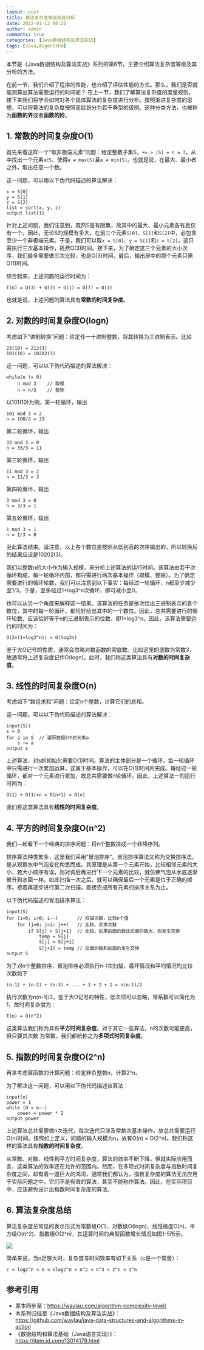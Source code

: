 ```yaml
---
layout: post
title: 算法复杂度等级及其分析
date: 2022-01-12 00:22
author: admin
comments: true
categories: [Java数据结构及算法实战]
tags: [Java,Algorithm]
---
```


本节是《Java数据结构及算法实战》系列的第6节，主要介绍算法复杂度等级及其分析的方法。

<!-- more -->

在前一节，我们介绍了程序的性能，也介绍了评估性能的方式。那么，我们是否就能测算出算法需要运行的时间呢？
在上一节，我们了解算法复杂度的度量规则，接下来我们将学会如何对各个具体算法的复杂度进行分析。按照渐进复杂度的思想，可以将算法的复杂度按照高低划分为若干典型的级别。这种分类方法，也被称为**函数的界**或者**函数的阶**。

## 1. 常数的时间复杂度O(1)


首先来看这样一个“取非极端元素”问题：给定整数子集S，`+∞ > |S| = n ≥ 3`，从中找出一个元素`a∈S`，使得`a ≠ max(S)`且`a ≠ min(S)`。也就是说，在最大、最小者之外，取出任意一个数。


这一问题，可以用以下伪代码描述的算法解决：

```
x = S[0]
y = S[1]
z = S[2]
list = sort(x, y, z)
output list[1]
```

针对上述问题，我们注意到，既然S是有限集，故其中的最大、最小元素各有且仅有一个。因此，无论S的规模有多大，在前三个元素`S[0]`、`S[1]`和`S[2]`中，必包含至少一个非极端元素。于是，我们可以取`x = S[0]`、`y = S[1]`和`z = S[2]`，这只需执行三次基本操作，耗费O(3)时间。接下来，为了确定这三个元素的大小次序，我们最多需要做三次比较，也是O(3)时间。最后，输出居中的那个元素只需O(1)时间。

综合起来，上述问题的运行时间为：

```
T(n) = O(3) + O(3) + O(1) = O(7) = O(1) 
```

也就是说，上述问题的算法具有**常数的时间复杂度**。



## 2. 对数的时间复杂度O(logn)

考虑如下“进制转换”问题：给定任一十进制整数，将其转换为三进制表示。比如

```
23(10) = 212(3)
101(10) = 10202(3)
```

这一问题，可以以下伪代码描述的算法解决：

```
while(n != 0) 
    n mod 3    // 取模
    n = n/3    // 整除
```


以101(10)为例。第一轮循环，输出

```
101 mod 3 = 2
n = 100/3 = 33
```

第二轮循环，输出

```
33 mod 3 = 0
n = 33/3 = 11
```

第三轮循环，输出 


```
11 mod 3 = 2
n = 11/3 = 3
````

第四轮循环，输出 

```
3 mod 3 = 0
n = 3/3 = 1
```

第五轮循环，输出 

```
1 mod 3 = 1
n = 1/3 = 0
```

至此算法结束。请注意，以上各个数位是按照从低到高的次序输出的，所以转换后的结果应该是10202(3)。

我们以整数n的大小作为输入规模，来分析上述算法的运行时间。该算法由若干次循环构成，每一轮循环内部，都只需进行两次基本操作（取模、整除）。为了确定需要进行的循环轮数，我们可以注意到以下事实：每经过一轮循环，n都至少减少至1/3。于是，至多经过1+log3^n次循环，即可减小至0。



也可以从另一个角度来解释这一结果。该算法的任务是依次给出三进制表示的各个数位，其中的每一轮循环，都恰好给出其中的一个数位。因此，总共需要进行的循环轮数，应该恰好等于n的三进制表示的位数，即1+log3^n。因此，该算法需要运行的时间为：

```
O(2×(1+log3^n)) = O(log3n)
```

鉴于大O记号的性质，通常会忽略对数函数的常底数。比如这里的底数为常数3，故通常将上述复杂度记作O(logn)。此时，我们称这类算法具有**对数的时间复杂度**。


## 3. 线性的时间复杂度O(n)


考虑如下“数组求和”问题：给定n个整数，计算它们的总和。



这一问题，可以以下伪代码描述的算法解决：

```
input(S))
s = 0
for a in S  // 遍历数据S中的元素a
    s += a
output s
```


上述算法，对s的初始化需要O(1)时间。算法的主体部分是一个循环，每一轮循环中只需进行一次累加运算，这属于基本操作，可以在O(1)时间内完成。每经过一轮循环，都对一个元素进行累加，故总共需要做n轮循环。因此，上述算法一的运行时间为：

```
O(1) + O(1)×n = O(n+1) = O(n) 
```

我们称这类算法具有**线性的时间复杂度**。

## 4. 平方的时间复杂度O(n^2)


我们⎯⎯起看下一个经典的排序问题：将n个整数排成一个非降序列。

排序算法种类繁多，这里我们采用“冒泡排序”。冒泡排序算法又称为交换排序法，是从观察水中气泡变化构思而成。其原理是从第一个元素开始，比较相邻元素的大小，若大小顺序有误，则对调后再进行下一个元素的比较，就仿佛气泡从水底逐渐冒升到水面一样。如此扫描一次之后，就可以确保最后一个元素是位于正确的顺序。接着再逐步进行第二次扫描，直接完成所有元素的排序关系为止。


以下伪代码描述的冒泡排序算法：

```
input(S)
for (i=0; i>0; i--)       // 扫描次数，比较n个值 
    for (j=0; j<i; j++)   // 比较、交换次数
        if S[j] > S[j+1]  // 比较，如果前面的数比后面的数大，则发生交换
            temp = S[j]
            S[j] = S[j+1]
            S[j+1] = temp // 后面的数和前面的发生交换
output S
```


为了对n个整数排序，冒泡排序必须执行n-1次扫描，最坏情况和平均情况均比较次数如下：

```
(n-1) + (n-2) + (n-3) + ... + 3 + 2 + 1 = n(n-1)/2 
```

执行次数为n(n-1)/2，鉴于大O记号的特性，低次项可以忽略，常系数可以简化为1，故时间复杂度为：

```
T(n) = O(n^2)
```

这类算法我们称为具有**平方时间复杂度**。对于其它一些算法，n的次数可能更高，但只要其次数
为常数，我们都统称之为**多项式时间复杂度**。



## 5. 指数的时间复杂度O(2^n)


再来考虑幂函数的计算问题：给定非负整数n，计算2^n。


为了解决这一问题，可以用以下伪代码描述该算法：

```
input(n)
power = 1
while (0 < n--) 
    power = power * 2
output power
```



上述算法总共需要做n次迭代，每次迭代只涉及常数次基本操作，故总共需要运行O(n)时间。按照如上定义，问题的输入规模为n，故有O(n) = O(2^n)。我们称这样的算法具有**指数的时间复杂度**。

从常数、对数、线性到平方时间复杂度，算法的效率不断下降，但就实际应用而言，这类算法的效率还在允许的范围内。然而，在多项式时间复杂度与指数时间复杂度之间，却有着一道巨大的鸿沟，通常我们都认为，指数复杂度的算法无法应用于实际问题之中，它们不是有效的算法，甚至不能称作算法。因此，在实际项目中，应该避免设计出指数时间复杂度的算法。


## 6. 算法复杂度总结


算法复杂度总常见的表示形式为常数级O(1)、对数级O(logn)、线性级度O(n)、平方级O(n^2)、指数级O(2^n)，其运算时间的典型函数增长情况如图1-5所示。



![](../images/post/20220112-algorithm.png)



简单来说，当n足够大时，复杂度与时间效率有如下关系（c是一个常量）：

```
c < log2^n < n < nlog2^n < n^2 < n^3 < 2^n < 3^n
```

## 参考引用

* 原本同步至：<https://waylau.com/algorithm-complexity-level/>
* 本系列归档至《Java数据结构及算法实战》：<https://github.com/waylau/java-data-structures-and-algorithms-in-action>
* 《数据结构和算法基础（Java语言实现）》：<https://item.jd.com/13014179.html>